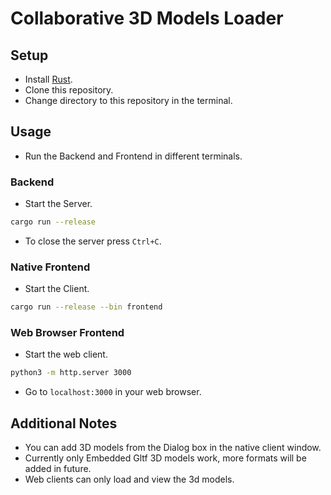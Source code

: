 # Collaborative 3D Models Loader

## Setup

- Install [Rust](https://www.rust-lang.org/tools/install).
- Clone this repository.
- Change directory to this repository in the terminal.

## Usage

- Run the Backend and Frontend in different terminals.

### Backend

- Start the Server.
  
```bash
cargo run --release
```

- To close the server press `Ctrl+C`.

### Native Frontend

- Start the Client.

```bash
cargo run --release --bin frontend
```

### Web Browser Frontend

- Start the web client.

```bash
python3 -m http.server 3000
```

- Go to `localhost:3000` in your web browser.

## Additional Notes

- You can add 3D models from the Dialog box in the native client window.
- Currently only Embedded Gltf 3D models work, more formats will be added in future.
- Web clients can only load and view the 3d models.

